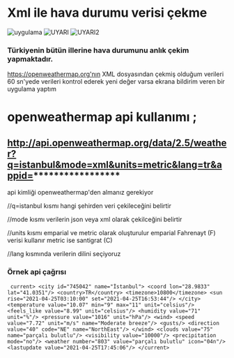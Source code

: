 # Xml ile hava durumu verisi çekme

![uygulama](https://user-images.githubusercontent.com/81330668/115980793-1cb26f00-a598-11eb-9808-c6c9ab458a57.JPG)
![UYARI](https://user-images.githubusercontent.com/81330668/115981596-939e3680-a59d-11eb-9e7d-9000a331d5de.png)
![UYARI2](https://user-images.githubusercontent.com/81330668/115981613-a7e23380-a59d-11eb-9e53-ea5f0a31c940.png)

### Türkiyenin bütün illerine hava durumunu anlık çekim yapmaktadır. 
https://openweathermap.org'nın XML dosyasından çekmiş olduğum verileri 60 sn'yede verileri 
kontrol ederek yeni değer varsa ekrana bildirim veren bir uygulama yaptım

# openweathermap api kullanımı ;

http://api.openweathermap.org/data/2.5/weather?q=istanbul&mode=xml&units=metric&lang=tr&appid=*****************
---
api kimliği openweathermap'den almanız gerekiyor

//q=istanbul kısmı hangi şehirden veri çekileceğini belirtir

//mode kısmı verilerin json veya xml olarak çekilceğini belirtir

//units kısmı emparial ve metric olarak oluşturulur emparial Fahrenayt (F) verisi kullanır metric ise santigrat (C)

//lang kısmında verilerin dilini seçiyoruz

### Örnek api çağrısı 

` current>
<city id="745042" name="İstanbul">
<coord lon="28.9833" lat="41.0351"/>
<country>TR</country>
<timezone>10800</timezone>
<sun rise="2021-04-25T03:10:00" set="2021-04-25T16:53:44"/>
</city>
<temperature value="10.07" min="9" max="11" unit="celsius"/>
<feels_like value="8.99" unit="celsius"/>
<humidity value="71" unit="%"/>
<pressure value="1016" unit="hPa"/>
<wind>
<speed value="7.72" unit="m/s" name="Moderate breeze"/>
<gusts/>
<direction value="40" code="NE" name="NorthEast"/>
</wind>
<clouds value="75" name="parçalı bulutlu"/>
<visibility value="10000"/>
<precipitation mode="no"/>
<weather number="803" value="parçalı bulutlu" icon="04n"/>
<lastupdate value="2021-04-25T17:45:06"/>
</current>`
